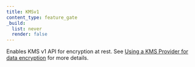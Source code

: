 ```yaml
---
title: KMSv1
content_type: feature_gate
_build:
  list: never
  render: false
---
```

Enables KMS v1 API for encryption at rest. See [Using a KMS Provider for data encryption](/docs/tasks/administer-cluster/kms-provider) for more details.
